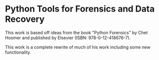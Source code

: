 Python Tools for Forensics and Data Recovery
============================================

This work is based off ideas from the book "Python Forensics" by Chet Hosmer and published by Elsevier (ISBN: 978-0-12-418676-7).

This work is a complete rewrite of much of his work including some new functionality.


